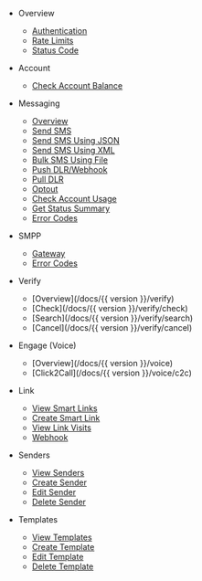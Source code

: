 - Overview
  - [Authentication](/docs/{{version}})
  - [Rate Limits](/docs/{{version}}#rate-limits)
  - [Status Code](/docs/{{version}}#http-status-codes)

- Account
  - [Check Account Balance](/docs/{{version}}/balance)

- Messaging
  - [Overview](/docs/{{version}}/sms-overview)
  - [Send SMS](/docs/{{version}}/send-sms)
  - [Send SMS Using JSON](/docs/{{version}}/send-sms-json)
  - [Send SMS Using XML](/docs/{{version}}/send-sms-xml)
  - [Bulk SMS Using File](/docs/{{version}}/send-sms-bulk)
  - [Push DLR/Webhook](/docs/{{version}}/sms-push-dlr)
  - [Pull DLR](/docs/{{version}}/sms-pull-dlr)
  - [Optout](/docs/{{version}}/optout)
  - [Check Account Usage](/docs/{{version}}/get-usage-report)
  - [Get Status Summary](/docs/{{version}}/get-status-report)
  - [Error Codes](/docs/{{version}}/smpp-gateway#delivery-reports)

- SMPP
  - [Gateway](/docs/{{version}}/smpp-gateway)
  - [Error Codes](/docs/{{version}}/smpp-gateway#delivery-reports)
  
- Verify
  - [Overview](/docs/{{ version }}/verify)
  - [Check](/docs/{{ version }}/verify/check)
  - [Search](/docs/{{ version }}/verify/search)
  - [Cancel](/docs/{{ version }}/verify/cancel)

- Engage (Voice)
  - [Overview](/docs/{{ version }}/voice)
  - [Click2Call](/docs/{{ version }}/voice/c2c)

- Link
  - [View Smart Links](/docs/{{version}}/link)
  - [Create Smart Link](/docs/{{version}}/link/create)
  - [View Link Visits](/docs/{{version}}/link/visits)
  - [Webhook](/docs/{{version}}/link/webhook)
  
- Senders
  - [View Senders](/docs/{{version}}/senders)
  - [Create Sender](/docs/{{version}}/senders/create)
  - [Edit Sender](/docs/{{version}}/senders/edit)
  - [Delete Sender](/docs/{{version}}/senders/delete)
  
- Templates
  - [View Templates](/docs/{{version}}/templates)
  - [Create Template](/docs/{{version}}/templates/create)
  - [Edit Template](/docs/{{version}}/templates/edit)
  - [Delete Template](/docs/{{version}}/templates/delete)

